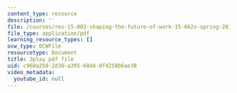 ```yaml
---
content_type: resource
description: ''
file: /courses/res-15-003-shaping-the-future-of-work-15-662x-spring-2016/c960a2502d38a39568d40f4258b6ae38_fbE9xXfb0PA.pdf
file_type: application/pdf
learning_resource_types: []
ocw_type: OCWFile
resourcetype: Document
title: 3play pdf file
uid: c960a250-2d38-a395-68d4-0f4258b6ae38
video_metadata:
  youtube_id: null
---
```

